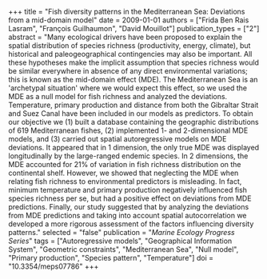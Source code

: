 +++
title = "Fish diversity patterns in the Mediterranean Sea: Deviations from a mid-domain model"
date = 2009-01-01
authors = ["Frida Ben Rais Lasram", "François Guilhaumon", "David Mouillot"]
publication_types = ["2"]
abstract = "Many ecological drivers have been proposed to explain the spatial distribution of species richness (productivity, energy, climate), but historical and paleogeographical contingencies may also be important. All these hypotheses make the implicit assumption that species richness would be similar everywhere in absence of any direct environmental variations; this is known as the mid-domain effect (MDE). The Mediterranean Sea is an &apos;archetypal situation&apos; where we would expect this effect, so we used the MDE as a null model for fish richness and analyzed the deviations. Temperature, primary production and distance from both the Gibraltar Strait and Suez Canal have been included in our models as predictors. To obtain our objective we (1) built a database containing the geographic distributions of 619 Mediterranean fishes, (2) implemented 1- and 2-dimensional MDE models, and (3) carried out spatial autoregressive models on MDE deviations. It appeared that in 1 dimension, the only true MDE was displayed longitudinally by the large-ranged endemic species. In 2 dimensions, the MDE accounted for 21% of variation in fish richness distribution on the continental shelf. However, we showed that neglecting the MDE when relating fish richness to environmental predictors is misleading. In fact, minimum temperature and primary production negatively influenced fish species richness per se, but had a positive effect on deviations from MDE predictions. Finally, our study suggested that by analyzing the deviations from MDE predictions and taking into account spatial autocorrelation we developed a more rigorous assessment of the factors influencing diversity patterns."
selected = "false"
publication = "*Marine Ecology Progress Series*"
tags = ["Autoregressive models", "Geographical Information System", "Geometric constraints", "Mediterranean Sea", "Null model", "Primary production", "Species pattern", "Temperature"]
doi = "10.3354/meps07786"
+++

